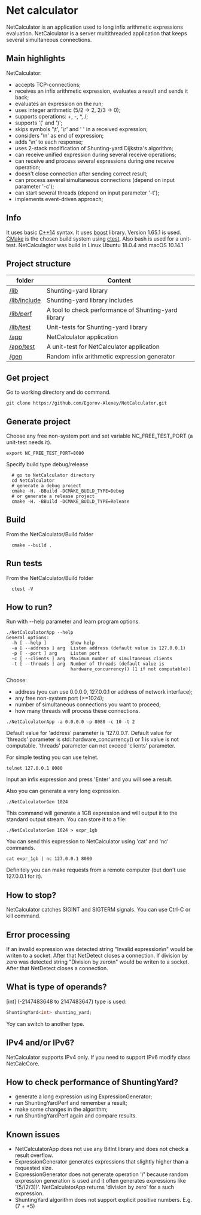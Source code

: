 # Net calculator
NetCalculator is an application used to long infix arithmetic expressions evaluation.
NetCalculator is a server multithreaded application that keeps several simultaneous connections.

## Main highlights
NetCalculator:
 - accepts TCP-connections;
 - receives an infix arithmetic expression, evaluates a result and sends it back;
 - evaluates an expression on the run;
 - uses integer arithmetic (5/2 -> 2, 2/3 -> 0);
 - supports operations: +, -, *, /;
 - supports '(' and ')';
 - skips symbols '\t', '\r' and ' ' in a received expression;
 - considers '\n' as end of expression;
 - adds '\n' to each response;
 - uses 2-stack modification of Shunting-yard Dijkstra's algorithm;
 - can receive unified expression during several receive operations;
 - can receive and process several expressions during one receive operation;
 - doesn't close connection after sending correct result;
 - can process several simultaneous connections (depend on input parameter '-c');
 - can start several threads (depend on input parameter '-t');
 - implements event-driven approach;

## Info
It uses basic [C++14](https://isocpp.org/wiki/faq/cpp14-language) syntax.
It uses [boost](https://www.boost.org/) library. Version 1.65.1 is used.
[CMake](https://cmake.org/) is the chosen build system using [ctest](https://cmake.org/Wiki/CMake/Testing_With_CTest).
Also bash is used for a unit-test.
NetCalculagtor was build in Linux Ubuntu 18.0.4 and macOS 10.14.1

##  Project structure
| folder       | Content              |
| ------------ | -------------------- |
| [/lib](/lib) | Shunting-yard library |
| [/lib/include](/lib/include) | Shunting-yard library includes |
| [/lib/perf](/lib/perf) | A tool to check performance of Shunting-yard library |
| [/lib/test](/lib/test) | Unit-tests for Shunting-yard library |
| [/app](/app) | NetCalculator application |
| [/app/test](/app/test) | A unit-test for NetCalculator application |
| [/gen](/gen) | Random infix arithmetic expression generator |

## Get project
Go to working directory and do command.
```shell
git clone https://github.com/Egorov-Alexey/NetCalculator.git
```

## Generate project
Choose any free non-system port and set variable NC_FREE_TEST_PORT (a unit-test needs it).
```shell
export NC_FREE_TEST_PORT=8080
```

Specify build type debug/release
```shell
  # go to NetCalculator directory
  cd NetCalculator
  # generate a debug project
  cmake -H. -BBuild -DCMAKE_BUILD_TYPE=Debug
  # or generate a release project
  cmake -H. -BBuild -DCMAKE_BUILD_TYPE=Release
```

## Build
From the NetCalculator/Build folder
```shell
  cmake --build .
```

## Run tests
From the NetCalculator/Build folder
```shell
  ctest -V
```

## How to run?
Run with --help parameter and learn program options.
```shell
./NetCalculatorApp --help
General options:
  -h [ --help ]         Show help
  -a [ --address ] arg  Listen address (default value is 127.0.0.1)
  -p [ --port ] arg     Listen port
  -c [ --clients ] arg  Maximum number of simultaneous clients
  -t [ --threads ] arg  Number of threads (default value is
						hardware_concurrency() (1 if not computable))
```

Choose:
 - address (you can use 0.0.0.0, 127.0.0.1 or address of network interface);
 - any free non-system port (>=1024);
 - number of simultaneous connections you want to proceed;
 - how many threads will process these connections.
```shell
./NetCalculatorApp -a 0.0.0.0 -p 8080 -c 10 -t 2
```

Default value for 'address' parameter is '127.0.0.1'.
Default value for 'threads' parameter is std::hardware_concurrency() or 1 is value is not computable.
'threads' parameter can not exceed 'clients' parameter.

For simple testing you can use telnet.
```shell
telnet 127.0.0.1 8080
```
Input an infix expression and press 'Enter' and you will see a result.

Also you can generate a very long expression.
```shell
./NetCalculatorGen 1024
```
This command will generate a 1GB expression and will output it to the standard output stream.
You can store it to a file:
```shell
./NetCalculatorGen 1024 > expr_1gb
```

You can send this expression to NetCalculator using 'cat' and 'nc' commands.
```shell
cat expr_1gb | nc 127.0.0.1 8080
```
Definitely you can make requests from a remote computer (but don't use 127.0.0.1 for it).

## How to stop?
NetCalculator catches SIGINT and SIGTERM signals.
You can use Ctrl-C or kill command.

## Error processing
If an invalid expression was detected string "Invalid expression\n" would be writen to a socket.
After that NetDetect closes a connection.
If division by zero was detected string "Division by zero\n" would be writen to a socket.
After that NetDetect closes a connection.

## What is type of operands?
[int] (-2147483648 to 2147483647) type is used:
```cpp
ShuntingYard<int> shunting_yard;
```
Yoy can switch to another type.

## IPv4 and/or IPv6?
NetCalculator supports IPv4 only.
If you need to support IPv6 modify class NetCalcCore.

## How to check performance of ShuntingYard?
- generate a long expression using ExpressionGenerator;
- run ShuntingYardPerf and remember a result;
- make some changes in the algorithm;
- run ShuntingYardPerf again and compare results.

## Known issues
- NetCalculatorApp does not use any BitInt library and does not check a result overflow.
- ExpressionGenerator generates expressions that slightly higher than a requested size.
- ExpressionGenerator does not generate operation '/' because random expression generation is used and it often generates expressions like '(5/(2/3))'. NetCalculatorApp returns 'division by zero' for a such expression.
- ShuntingYard algorithm does not support explicit positive numbers. E.g. (7 + +5)
